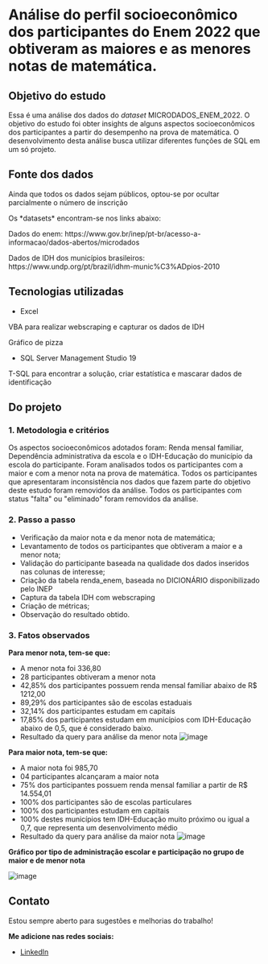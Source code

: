 # Análise do perfil socioeconômico dos participantes do Enem 2022 que obtiveram as maiores e as menores notas de matemática.

## Objetivo do estudo
Essa é uma análise dos dados do *dataset* MICRODADOS_ENEM_2022. O objetivo do estudo foi obter insights de alguns aspectos socioeconômicos dos participantes a partir do desempenho na prova de matemática.
O desenvolvimento desta análise busca utilizar diferentes funções de SQL em um só projeto.

## Fonte dos dados
<p align="left">Ainda que todos os dados sejam públicos, optou-se por ocultar parcialmente o número de inscrição</p>
Os *datasets* encontram-se nos links abaixo:
<p align="left">Dados do enem: https://www.gov.br/inep/pt-br/acesso-a-informacao/dados-abertos/microdados</p> 
<p align="left">Dados de IDH dos municípios brasileiros: https://www.undp.org/pt/brazil/idhm-munic%C3%ADpios-2010</p> 

## Tecnologias utilizadas
- Excel
<p align="left">VBA para realizar webscraping e capturar os dados de IDH</p>
<p align="left">Gráfico de pizza</p>

- SQL Server Management Studio 19
<p align="left">T-SQL para encontrar a solução, criar estatística e mascarar dados de identificação</p>

## Do projeto

### 1. Metodologia e critérios
Os aspectos socioeconômicos adotados foram: Renda mensal familiar, Dependência administrativa da escola e o IDH-Educação do município da escola do participante.
Foram analisados todos os participantes com a maior e com a menor nota na prova de matemática.
Todos os participantes que apresentaram inconsistência nos dados que fazem parte do objetivo deste estudo foram removidos da análise.
Todos os participantes com status "falta" ou "eliminado" foram removidos da análise.


### 2. Passo a passo

- Verificação da maior nota e da menor nota de matemática;
- Levantamento de todos os participantes que obtiveram a maior e a menor nota;
- Validação do participante baseada na qualidade dos dados inseridos nas colunas de interesse;
- Criação da tabela renda_enem, baseada no DICIONÁRIO disponibilizado pelo INEP
- Captura da tabela IDH com webscraping
- Criação de métricas;
- Observação do resultado obtido.

### 3. Fatos observados
**Para menor nota, tem-se que:**
- A menor nota foi 336,80
- 28 participantes obtiveram a menor nota
- 42,85% dos participantes possuem renda mensal familiar abaixo de R$ 1212,00
- 89,29% dos participantes são de escolas estaduais
- 32,14% dos participantes estudam em capitais
- 17,85% dos participantes estudam em municípios com IDH-Educação abaixo de 0,5, que é considerado baixo.
- Resultado da query para análise da menor nota
![image](https://github.com/2lt-william/notas-enem22/assets/153399456/ce8646f3-4ec0-4790-ada3-c2e457f2cb2b)

**Para maior nota, tem-se que:**
- A maior nota foi 985,70
- 04 participantes alcançaram a maior nota
- 75% dos participantes possuem renda mensal familiar a partir de R$ 14.554,01
- 100% dos participantes são de escolas particulares
- 100% dos participantes estudam em capitais
- 100% destes municípios tem IDH-Educação muito próximo ou igual a 0,7, que representa um desenvolvimento médio
- Resultado da query para análise da maior nota
![image](https://github.com/2lt-william/notas-enem22/assets/153399456/739d3f8a-a9b6-475d-b568-33a1dcba4dfd)

**Gráfico por tipo de administração escolar e participação no grupo de maior e de menor nota**


![image](https://github.com/2lt-william/notas-enem22/assets/153399456/a323b598-da60-45a2-99d1-a2d1e6867a3b)


## Contato
Estou sempre aberto para sugestões e melhorias do trabalho! 

**Me adicione nas redes sociais:**
* [LinkedIn](https://www.linkedin.com/in/william-oliveira1990/)
